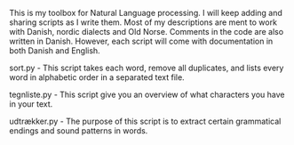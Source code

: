 This is my toolbox for Natural Language processing. I will keep adding and sharing scripts as I write them.
Most of my descriptions are ment to work with Danish, nordic dialects and Old Norse. Comments in the code are also written in Danish.
However, each script will come with documentation in both Danish and English.


sort.py - This script takes each word, remove all duplicates, and lists every word in alphabetic order in a separated text file.

tegnliste.py - This script give you an overview of what characters you have in your text.

udtrækker.py - The purpose of this script is to extract certain grammatical endings and sound patterns in words.
